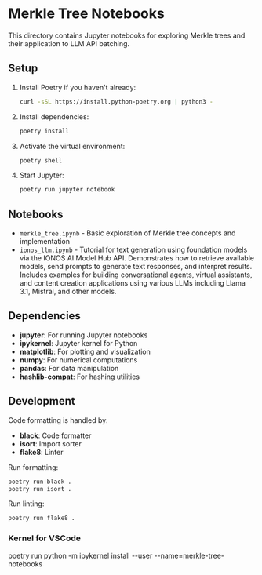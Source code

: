 # Merkle Tree Notebooks

This directory contains Jupyter notebooks for exploring Merkle trees and their application to LLM API batching.

## Setup

1. Install Poetry if you haven't already:

   ```bash
   curl -sSL https://install.python-poetry.org | python3 -
   ```

2. Install dependencies:

   ```bash
   poetry install
   ```

3. Activate the virtual environment:

   ```bash
   poetry shell
   ```

4. Start Jupyter:
   ```bash
   poetry run jupyter notebook
   ```

## Notebooks

- `merkle_tree.ipynb` - Basic exploration of Merkle tree concepts and implementation
- `ionos_llm.ipynb` - Tutorial for text generation using foundation models via the IONOS AI Model Hub API. Demonstrates how to retrieve available models, send prompts to generate text responses, and interpret results. Includes examples for building conversational agents, virtual assistants, and content creation applications using various LLMs including Llama 3.1, Mistral, and other models.

## Dependencies

- **jupyter**: For running Jupyter notebooks
- **ipykernel**: Jupyter kernel for Python
- **matplotlib**: For plotting and visualization
- **numpy**: For numerical computations
- **pandas**: For data manipulation
- **hashlib-compat**: For hashing utilities

## Development

Code formatting is handled by:

- **black**: Code formatter
- **isort**: Import sorter
- **flake8**: Linter

Run formatting:

```bash
poetry run black .
poetry run isort .
```

Run linting:

```bash
poetry run flake8 .
```

### Kernel for VSCode

poetry run python -m ipykernel install --user --name=merkle-tree-notebooks
